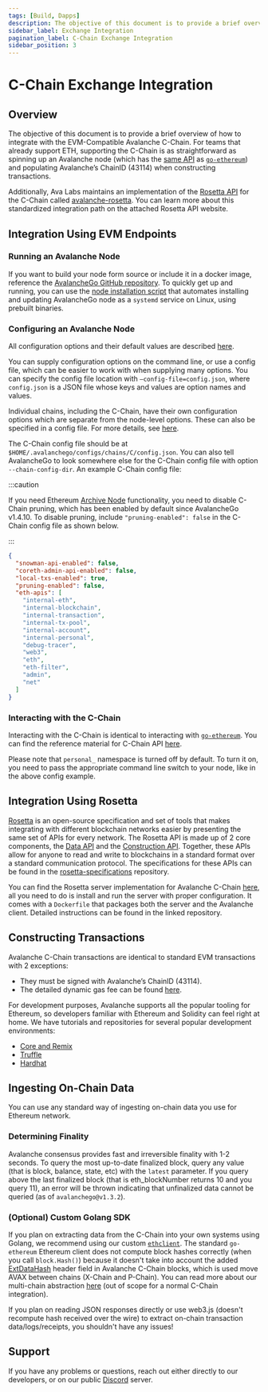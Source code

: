 ```yaml
---
tags: [Build, Dapps]
description: The objective of this document is to provide a brief overview of how to integrate with the EVM-Compatible Avalanche C-Chain. 
sidebar_label: Exchange Integration
pagination_label: C-Chain Exchange Integration
sidebar_position: 3
---
```


# C-Chain Exchange Integration

## Overview

The objective of this document is to provide a brief overview of how to
integrate with the EVM-Compatible Avalanche C-Chain. For teams that already
support ETH, supporting the C-Chain is as straightforward as spinning up an
Avalanche node (which has the [same API](https://eth.wiki/json-rpc/API) as
[`go-ethereum`](https://geth.ethereum.org/docs/rpc/server)) and populating
Avalanche’s ChainID (43114) when constructing transactions.

Additionally, Ava Labs maintains an implementation of the [Rosetta
API](https://www.rosetta-api.org/) for the C-Chain called
[avalanche-rosetta](https://github.com/ava-labs/avalanche-rosetta). You can
learn more about this standardized integration path on the attached Rosetta API
website.

## Integration Using EVM Endpoints

### Running an Avalanche Node

If you want to build your node form source or include it in a docker image,
reference the [AvalancheGo GitHub
repository](https://github.com/ava-labs/avalanchego). To quickly get up and
running, you can use the [node installation
script](/nodes/build/set-up-node-with-installer.md) that automates installing
and updating AvalancheGo node as a `systemd` service on Linux, using prebuilt
binaries.

### Configuring an Avalanche Node

All configuration options and their default values are described [here](/nodes/maintain/avalanchego-config-flags.md).

You can supply configuration options on the command line, or use a config file,
which can be easier to work with when supplying many options. You can specify
the config file location with `—config-file=config.json`, where `config.json` is
a JSON file whose keys and values are option names and values.

Individual chains, including the C-Chain, have their own configuration options
which are separate from the node-level options. These can also be specified in a
config file. For more details, see
[here](/nodes/maintain/chain-config-flags.md#c-chain-configs).

The C-Chain config file should be at
`$HOME/.avalanchego/configs/chains/C/config.json`. You can also tell AvalancheGo
to look somewhere else for the C-Chain config file with option
`--chain-config-dir`. An example C-Chain config file:

:::caution

If you need Ethereum [Archive
Node](https://ethereum.org/en/developers/docs/nodes-and-clients/#archive-node)
functionality, you need to disable C-Chain pruning, which has been enabled by
default since AvalancheGo v1.4.10. To disable pruning, include
`"pruning-enabled": false` in the C-Chain config file as shown below.

:::

```json
{
  "snowman-api-enabled": false,
  "coreth-admin-api-enabled": false,
  "local-txs-enabled": true,
  "pruning-enabled": false,
  "eth-apis": [
    "internal-eth",
    "internal-blockchain",
    "internal-transaction",
    "internal-tx-pool",
    "internal-account",
    "internal-personal",
    "debug-tracer",
    "web3",
    "eth",
    "eth-filter",
    "admin",
    "net"
  ]
}
```

### Interacting with the C-Chain

Interacting with the C-Chain is identical to interacting with
[`go-ethereum`](https://geth.ethereum.org/). You can find the reference material
for C-Chain API [here](/reference/avalanchego/c-chain/api.md).

Please note that `personal_` namespace is turned off by default. To turn it on,
you need to pass the appropriate command line switch to your node, like in the
above config example.

## Integration Using Rosetta

[Rosetta](https://www.rosetta-api.org/) is an open-source specification and set
of tools that makes integrating with different blockchain networks easier by
presenting the same set of APIs for every network. The Rosetta API is made up of
2 core components, the [Data
API](https://www.rosetta-api.org/docs/data_api_introduction.html) and the
[Construction
API](https://www.rosetta-api.org/docs/construction_api_introduction.html).
Together, these APIs allow for anyone to read and write to blockchains in a
standard format over a standard communication protocol. The specifications for
these APIs can be found in the
[rosetta-specifications](https://github.com/coinbase/rosetta-specifications)
repository.

You can find the Rosetta server implementation for Avalanche C-Chain
[here](https://github.com/ava-labs/avalanche-rosetta), all you need to do is
install and run the server with proper configuration. It comes with a `Dockerfile`
that packages both the server and the Avalanche client. Detailed instructions
can be found in the linked repository.

## Constructing Transactions

Avalanche C-Chain transactions are identical to standard EVM transactions with 2 exceptions:

- They must be signed with Avalanche’s ChainID (43114).
- The detailed dynamic gas fee can be found [here](/reference/standards/guides/txn-fees#c-chain-fees).

For development purposes, Avalanche supports all the popular tooling for
Ethereum, so developers familiar with Ethereum and Solidity can feel right at
home. We have tutorials and repositories for several popular development
environments:

- [Core and Remix](/build/dapp/smart-contracts/remix-deploy.md)
- [Truffle](/build/dapp/smart-contracts/toolchains/truffle.md)
- [Hardhat](/build/dapp/smart-contracts/toolchains/hardhat.md)

## Ingesting On-Chain Data

You can use any standard way of ingesting on-chain data you use for Ethereum network.

### Determining Finality

Avalanche consensus provides fast and irreversible finality with 1-2 seconds. To
query the most up-to-date finalized block, query any value (that is block, balance,
state, etc) with the `latest` parameter. If you query above the last finalized
block (that is eth_blockNumber returns 10 and you query 11), an error will be
thrown indicating that unfinalized data cannot be queried (as of
`avalanchego@v1.3.2`).

### (Optional) Custom Golang SDK

If you plan on extracting data from the C-Chain into your own systems using
Golang, we recommend using our custom
[`ethclient`](https://github.com/ava-labs/coreth/tree/master/ethclient). The
standard `go-ethereum` Ethereum client does not compute block hashes correctly
(when you call `block.Hash()`) because it doesn't take into account the added
[ExtDataHash](https://github.com/ava-labs/coreth/blob/2c3cfac5f766ce5f32a2eddc43451bdb473b84f1/core/types/block.go#L98)
header field in Avalanche C-Chain blocks, which is used move AVAX between chains
(X-Chain and P-Chain). You can read more about our multi-chain abstraction
[here](/learn/avalanche/avalanche-platform.md) (out of scope for a
normal C-Chain integration).

If you plan on reading JSON responses directly or use web3.js (doesn't recompute
hash received over the wire) to extract on-chain transaction data/logs/receipts,
you shouldn't have any issues!

## Support

If you have any problems or questions, reach out either directly to our
developers, or on our public [Discord](https://chat.avalabs.org/) server.
